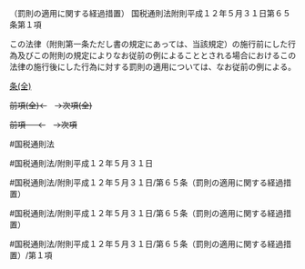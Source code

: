 （罰則の適用に関する経過措置）
国税通則法附則平成１２年５月３１日第６５条第１項

この法律（附則第一条ただし書の規定にあっては、当該規定）の施行前にした行為及びこの附則の規定によりなお従前の例によることとされる場合におけるこの法律の施行後にした行為に対する罰則の適用については、なお従前の例による。

[条(全)](国税通則法＿＿＿＿附則平成１２年５月３１日第６５条_.md)

~~前項(全)←~~　~~→次項(全)~~

~~前項 　 ←~~　~~→次項~~



#国税通則法

#国税通則法/附則平成１２年５月３１日

#国税通則法/附則平成１２年５月３１日/第６５条（罰則の適用に関する経過措置）

#国税通則法/附則平成１２年５月３１日/第６５条（罰則の適用に関する経過措置）

#国税通則法/附則平成１２年５月３１日/第６５条（罰則の適用に関する経過措置）/第１項

